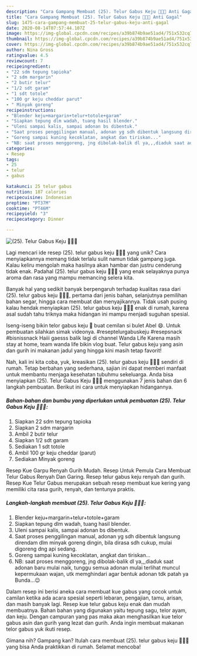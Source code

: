 ```yaml
---
description: "Cara Gampang Membuat (25). Telur Gabus Keju 🧀🧀🧀 Anti Gagal"
title: "Cara Gampang Membuat (25). Telur Gabus Keju 🧀🧀🧀 Anti Gagal"
slug: 1475-cara-gampang-membuat-25-telur-gabus-keju-anti-gagal
date: 2020-08-14T07:57:44.107Z
image: https://img-global.cpcdn.com/recipes/a39b874b9ae51ad4/751x532cq70/25-telur-gabus-keju-🧀🧀🧀-foto-resep-utama.jpg
thumbnail: https://img-global.cpcdn.com/recipes/a39b874b9ae51ad4/751x532cq70/25-telur-gabus-keju-🧀🧀🧀-foto-resep-utama.jpg
cover: https://img-global.cpcdn.com/recipes/a39b874b9ae51ad4/751x532cq70/25-telur-gabus-keju-🧀🧀🧀-foto-resep-utama.jpg
author: Nina Gross
ratingvalue: 4.5
reviewcount: 7
recipeingredient:
- "22 sdm tepung tapioka"
- "2 sdm margarin"
- "2 butir telur"
- "1/2 sdt garam"
- "1 sdt totole"
- "100 gr keju cheddar parut"
- " Minyak goreng"
recipeinstructions:
- "Blender keju+margarin+telur+totole+garam"
- "Siapkan tepung dlm wadah, tuang hasil blender."
- "Uleni sampai kalis, sampai adonan bs dibentuk."
- "Saat proses penggilingan manual, adonan yg sdh dibentuk langsung direndam dlm minyak goreng dingin, bila dirasa sdh cukup, mulai digoreng dng api sedang."
- "Goreng sampai kuning kecoklatan, angkat dan tiriskan..."
- "NB: saat proses menggoreng, jng dibolak-balik dl ya,,,diaduk saat adonan baru mulai naik, tunggu semua adonan mulai terlihat muncul kepermukaan wajan, utk memghindari agar bentuk adonan tdk patah ya Bunda...😉"
categories:
- Resep
tags:
- 25
- telur
- gabus

katakunci: 25 telur gabus 
nutrition: 187 calories
recipecuisine: Indonesian
preptime: "PT37M"
cooktime: "PT46M"
recipeyield: "3"
recipecategory: Dinner

---
```



![(25). Telur Gabus Keju 🧀🧀🧀](https://img-global.cpcdn.com/recipes/a39b874b9ae51ad4/751x532cq70/25-telur-gabus-keju-🧀🧀🧀-foto-resep-utama.jpg)

Lagi mencari ide resep (25). telur gabus keju 🧀🧀🧀 yang unik? Cara menyiapkannya memang tidak terlalu sulit namun tidak gampang juga. Kalau keliru mengolah maka hasilnya akan hambar dan justru cenderung tidak enak. Padahal (25). telur gabus keju 🧀🧀🧀 yang enak selayaknya punya aroma dan rasa yang mampu memancing selera kita.

Banyak hal yang sedikit banyak berpengaruh terhadap kualitas rasa dari (25). telur gabus keju 🧀🧀🧀, pertama dari jenis bahan, selanjutnya pemilihan bahan segar, hingga cara membuat dan menyajikannya. Tidak usah pusing kalau hendak menyiapkan (25). telur gabus keju 🧀🧀🧀 enak di rumah, karena asal sudah tahu triknya maka hidangan ini mampu menjadi suguhan spesial.

Iseng-iseng bikin telor gabus keju 🧀 buat cemilan si bulet Abel 😄. Untuk pembuatan silahkan simak videonya. #reseptelurgabuskeju #resepsnack #bisnissnack Haiii gaesss balik lagi di channel Wanda Life Karena masih stay at home, team wanda life bikin vlog buat. Telur gabus keju yang asin dan gurih ini makanan jadul yang hingga kini masih tetap favorit!


Nah, kali ini kita coba, yuk, kreasikan (25). telur gabus keju 🧀🧀🧀 sendiri di rumah. Tetap berbahan yang sederhana, sajian ini dapat memberi manfaat untuk membantu menjaga kesehatan tubuhmu sekeluarga. Anda bisa menyiapkan (25). Telur Gabus Keju 🧀🧀🧀 menggunakan 7 jenis bahan dan 6 langkah pembuatan. Berikut ini cara untuk menyiapkan hidangannya.

<!--inarticleads1-->

##### Bahan-bahan dan bumbu yang diperlukan untuk pembuatan (25). Telur Gabus Keju 🧀🧀🧀:

1. Siapkan 22 sdm tepung tapioka
1. Siapkan 2 sdm margarin
1. Ambil 2 butir telur
1. Siapkan 1/2 sdt garam
1. Sediakan 1 sdt totole
1. Ambil 100 gr keju cheddar (parut)
1. Sediakan  Minyak goreng


Resep Kue Garpu Renyah Gurih Mudah. Resep Untuk Pemula Cara Membuat Telur Gabus Renyah Dan Garing. Resep telur gabus keju renyah dan gurih. Resep Kue Telur Gabus merupakan sebuah resep membuat kue kering yang memiliki cita rasa gurih, renyah, dan tentunya praktis. 

<!--inarticleads2-->

##### Langkah-langkah membuat (25). Telur Gabus Keju 🧀🧀🧀:

1. Blender keju+margarin+telur+totole+garam
1. Siapkan tepung dlm wadah, tuang hasil blender.
1. Uleni sampai kalis, sampai adonan bs dibentuk.
1. Saat proses penggilingan manual, adonan yg sdh dibentuk langsung direndam dlm minyak goreng dingin, bila dirasa sdh cukup, mulai digoreng dng api sedang.
1. Goreng sampai kuning kecoklatan, angkat dan tiriskan...
1. NB: saat proses menggoreng, jng dibolak-balik dl ya,,,diaduk saat adonan baru mulai naik, tunggu semua adonan mulai terlihat muncul kepermukaan wajan, utk memghindari agar bentuk adonan tdk patah ya Bunda...😉


Dalam resep ini berisi aneka cara membuat kue gabus yang cocok untuk camilan ketika ada acara spesial seperti lebaran, pengajian, tamu, arisan, dan masih banyak lagi. Resep kue telur gabus keju enak dan mudah membuatnya. Bahan bahan yang digunakan yaitu tepung sagu, telor ayam, dan keju. Dengan campuran yang pas maka akan menghasilkan kue telor gabus asin dan gurih yang lezat dan gurih. Anda ingin membuat makanan telor gabus yuk ikuti resep. 

Gimana nih? Gampang kan? Itulah cara membuat (25). telur gabus keju 🧀🧀🧀 yang bisa Anda praktikkan di rumah. Selamat mencoba!

